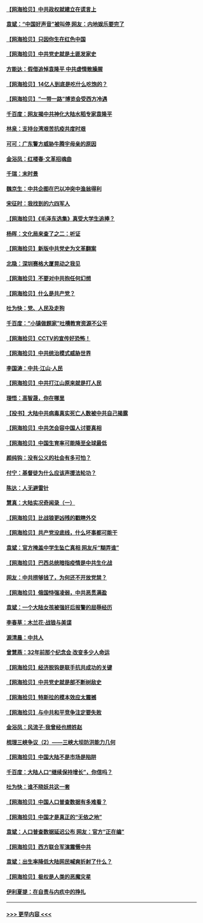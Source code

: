 #### [【网海拾贝】中共政权就建立在谎言上](../pages/nsc993/n12981880.md?t=05282002) 
#### [袁斌：“中国好声音”被叫停 网友：内地娱乐要完了](../pages/nsc993/n12981826.md?t=05282002) 
#### [【网海拾贝】只因你生在红色中国](../pages/nsc993/n12979096.md?t=05282002) 
#### [【网海拾贝】中共党史就是土匪发家史](../pages/nsc993/n12976478.md?t=05282002) 
#### [方能达：假借追悼袁隆平 中共虚情散臊腥](../pages/nsc993/n12976396.md?t=05282002) 
#### [【网海拾贝】14亿人到底是吃什么吃饱的？](../pages/nsc993/n12974125.md?t=05282002) 
#### [【网海拾贝】“一带一路”博览会受西方冷遇](../pages/nsc993/n12971787.md?t=05282002) 
#### [千百度：网友揭中共神化大陆水稻专家袁隆平](../pages/nsc993/n12971733.md?t=05282002) 
#### [林泉：支持台湾艰苦抗疫共度时艰](../pages/nsc993/n12971350.md?t=05282002) 
#### [可可：广东警方威胁牛腾宇母亲的原因](../pages/nsc993/n12971100.md?t=05282002) 
#### [金浴凤：红楼春·文革招魂曲](../pages/nsc993/n12970354.md?t=05282002) 
#### [千瑞：末时景](../pages/nsc993/n12970337.md?t=05282002) 
#### [魏京生：中共企图在巴以冲突中渔翁得利](../pages/nsc993/n12970286.md?t=05282002) 
#### [宋征时：我找到的六四军人](../pages/nsc993/n12970213.md?t=05282002) 
#### [【网海拾贝】《毛泽东选集》真受大学生追捧？](../pages/nsc993/n12968779.md?t=05282002) 
#### [杨晖：文化局来查了之二：听证](../pages/nsc993/n12966528.md?t=05282002) 
#### [【网海拾贝】新版中共党史为文革翻案](../pages/nsc993/n12967526.md?t=05282002) 
#### [北隐：深圳赛格大厦晃动之我见](../pages/nsc993/n12967393.md?t=05282002) 
#### [【网海拾贝】不要对中共抱任何幻想](../pages/nsc993/n12965222.md?t=05282002) 
#### [【网海拾贝】什么是共产党？](../pages/nsc993/n12962781.md?t=05282002) 
#### [吐为快：党、人民及走狗](../pages/nsc993/n12962747.md?t=05282002) 
#### [千百度：“小镇做题家”吐槽教育资源不公平](../pages/nsc993/n12962705.md?t=05282002) 
#### [【网海拾贝】CCTV的宣传好恐怖！](../pages/nsc993/n12959984.md?t=05282002) 
#### [【网海拾贝】中共统治模式威胁世界](../pages/nsc993/n12957622.md?t=05282002) 
#### [李国涛：中共‧江山‧人民](../pages/nsc993/n12957502.md?t=05282002) 
#### [【网海拾贝】中共打江山原来就是打人民](../pages/nsc993/n12954345.md?t=05282002) 
#### [理悟：高智晟，你在哪里](../pages/nsc993/n12953115.md?t=05282002) 
#### [【投书】大陆中共病毒真实死亡人数被中共自己揭露](../pages/nsc993/n12953050.md?t=05282002) 
#### [【网海拾贝】中共怎会容中国人讨要真相](../pages/nsc993/n12952161.md?t=05282002) 
#### [【网海拾贝】中国生育率可能降至全球最低](../pages/nsc993/n12948793.md?t=05282002) 
#### [颜纯钩：没有公义的社会有多可怕？](../pages/nsc993/n12947626.md?t=05282002) 
#### [付宁：基督徒为什么应该声援法轮功？](../pages/nsc993/n12947233.md?t=05282002) 
#### [陈达：人无避雷针](../pages/nsc993/n12947098.md?t=05282002) 
#### [慧真：大陆实况奇闻录（一）](../pages/nsc993/n12945811.md?t=05282002) 
#### [【网海拾贝】比战狼更凶残的戳瞎外交](../pages/nsc993/n12945717.md?t=05282002) 
#### [【网海拾贝】共产党没底线，什么坏事都可能干](../pages/nsc993/n12942090.md?t=05282002) 
#### [袁斌：官方掩盖中学生坠亡真相 网友斥“糊弄谁”](../pages/nsc993/n12942029.md?t=05282002) 
#### [【网海拾贝】巴西总统暗指疫情是中共生化战](../pages/nsc993/n12938999.md?t=05282002) 
#### [网友：中共捞够钱了，为何还不开放党禁？](../pages/nsc993/n12938952.md?t=05282002) 
#### [【网海拾贝】俄国恃强凌弱，中共恶贯满盈](../pages/nsc993/n12936626.md?t=05282002) 
#### [袁斌：一个大陆女孩被强奸后报警的屈辱经历](../pages/nsc993/n12936547.md?t=05282002) 
#### [李春草：木兰花·战狼与美谍](../pages/nsc993/n12935995.md?t=05282002) 
#### [源清晨：中共人](../pages/nsc993/n12935589.md?t=05282002) 
#### [曾慧燕：32年前那个纪念会 改变多少人命运](../pages/nsc993/n12934233.md?t=05282002) 
#### [【网海拾贝】经济脱钩是联手抗共成功的关键](../pages/nsc993/n12934176.md?t=05282002) 
#### [【网海拾贝】中共党史就是部不断树敌史](../pages/nsc993/n12932844.md?t=05282002) 
#### [【网海拾贝】特斯拉的模本效应太震撼](../pages/nsc993/n12925626.md?t=05282002) 
#### [【网海拾贝】与中共和平竞争注定要失败](../pages/nsc993/n12923326.md?t=05282002) 
#### [金浴凤：风流子‧我曾经也想姓赵](../pages/nsc993/n12920911.md?t=05282002) 
#### [梳理三峡争议（2）——三峡大坝防洪能力几何](../pages/nsc993/n12920173.md?t=05282002) 
#### [【网海拾贝】中国大陆不是市场是陷阱](../pages/nsc993/n12920143.md?t=05282002) 
#### [千百度：大陆人口“继续保持增长”，你信吗？](../pages/nsc993/n12918946.md?t=05282002) 
#### [吐为快：谁不晓妖共这一套](../pages/nsc993/n12918941.md?t=05282002) 
#### [【网海拾贝】中国人口普查数据有多难看？](../pages/nsc993/n12917822.md?t=05282002) 
#### [【网海拾贝】中国才是真正的“无依之地”](../pages/nsc993/n12915845.md?t=05282002) 
#### [袁斌：人口普查数据延迟公布 网友：官方“正在编”](../pages/nsc993/n12915748.md?t=05282002) 
#### [【网海拾贝】西方联合军演震慑中共](../pages/nsc993/n12913466.md?t=05282002) 
#### [袁斌：出生率降低大陆网民喊爽折射了什么？](../pages/nsc993/n12913365.md?t=05282002) 
#### [【网海拾贝】极权是人类的恶魔灾星](../pages/nsc993/n12910697.md?t=05282002) 
#### [伊利夏提：在自责与内疚中的挣扎](../pages/nsc993/n12910493.md?t=05282002) 

----
#### [ >>> 更早内容 <<< ](../indexes/nsc993-earlier.md)
